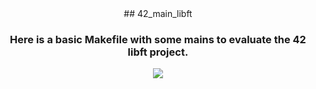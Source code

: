 <div align="center">
## 42_main_libft

### Here is a basic Makefile with some mains to evaluate the 42 libft project.

![](https://img.freepik.com/vector-gratis/diseno-papel-tapiz-feliz-halloween_52683-44541.jpg?t=st=1731269465~exp=1731273065~hmac=3e11eba69c67de4cf2a12138a764337f928b58db9c687d8b83102eb6f8d855da&w=1380)
</div>


